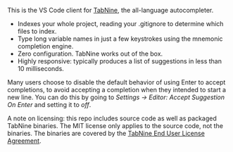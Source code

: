 This is the VS Code client for [TabNine](https://tabnine.com), the all-language autocompleter.

- Indexes your whole project, reading your .gitignore to determine which files to index.
- Type long variable names in just a few keystrokes using the mnemonic completion engine.
- Zero configuration. TabNine works out of the box.
- Highly responsive: typically produces a list of suggestions in less than 10 milliseconds.

Many users choose to disable the default behavior of using Enter to accept completions, to avoid accepting a completion when they intended to start a new line. You can do this by going to _Settings → Editor: Accept Suggestion On Enter_ and setting it to _off_.

A note on licensing: this repo includes source code as well as packaged TabNine binaries. The MIT license only applies to the source code, not the binaries.  The binaries are covered by the [TabNine End User License Agreement](https://tabnine.com/eula).
